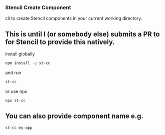 ### Stencil Create Component

cli to create Stencil components in your current working directory.

## This is until I (or somebody else) submits a PR to for Stencil to provide this natively.

install globally

```bash
npm install -g st-cc
```

and run

```bash
st-cc
```

or use npx

```bash
npx st-cc
```
## You can also provide component name e.g. 

```bash
st-cc my-app
```